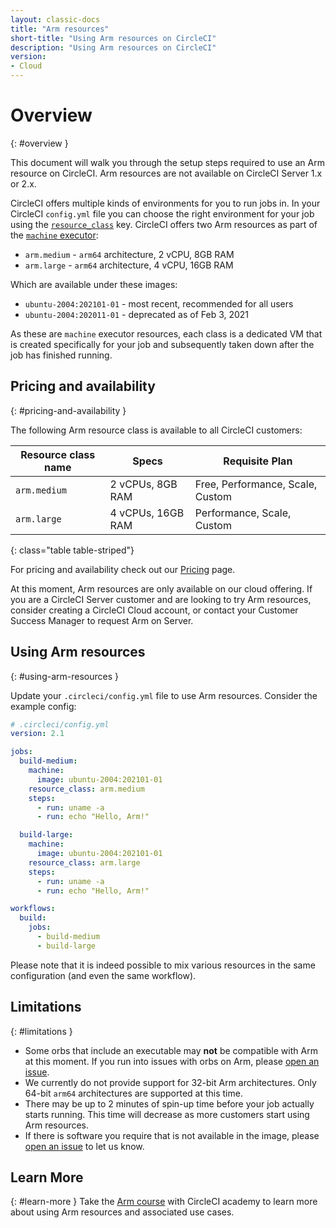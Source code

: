 ```yaml
---
layout: classic-docs
title: "Arm resources"
short-title: "Using Arm resources on CircleCI"
description: "Using Arm resources on CircleCI"
version:
- Cloud
---
```


# Overview
{: #overview }

This document will walk you through the setup steps required to use an Arm
resource on CircleCI. Arm resources are not available on CircleCI Server 1.x or
2.x.

CircleCI offers multiple kinds of environments for you to run jobs in. In your
CircleCI `config.yml` file you can choose the right environment for your job using the
[`resource_class`]({{site.baseurl}}/2.0/configuration-reference/#resource_class)
key. CircleCI offers two Arm resources as part of the [`machine` executor]({{site.baseurl}}/2.0/configuration-reference/#machine-executor-linux):

* `arm.medium` - `arm64` architecture, 2 vCPU, 8GB RAM
* `arm.large` - `arm64` architecture, 4 vCPU, 16GB RAM

Which are available under these images:

* `ubuntu-2004:202101-01` - most recent, recommended for all users
* `ubuntu-2004:202011-01` - deprecated as of Feb 3, 2021

As these are `machine` executor resources, each class is a dedicated VM that is created specifically for your job and subsequently taken down after the job has finished running.

## Pricing and availability
{: #pricing-and-availability }

The following Arm resource class is available to all CircleCI customers:

| Resource class name | Specs             | Requisite Plan                   |
|---------------------|-------------------|----------------------------------|
| `arm.medium`        | 2 vCPUs, 8GB RAM  | Free, Performance, Scale, Custom |
| `arm.large`         | 4 vCPUs, 16GB RAM | Performance, Scale, Custom       |
{: class="table table-striped"}

For pricing and availability check out our [Pricing](https://circleci.com/pricing/) page.

At this moment, Arm resources are only available on our cloud offering. If you
are a CircleCI Server customer and are looking to try Arm resources, consider
creating a CircleCI Cloud account, or contact your Customer Success Manager to
request Arm on Server.

## Using Arm resources
{: #using-arm-resources }

Update your `.circleci/config.yml` file to use Arm resources. Consider the example config:

```yaml
# .circleci/config.yml
version: 2.1

jobs:
  build-medium:
    machine:
      image: ubuntu-2004:202101-01
    resource_class: arm.medium
    steps:
      - run: uname -a
      - run: echo "Hello, Arm!"

  build-large:
    machine:
      image: ubuntu-2004:202101-01
    resource_class: arm.large
    steps:
      - run: uname -a
      - run: echo "Hello, Arm!"

workflows:
  build:
    jobs:
      - build-medium
      - build-large
```

Please note that it is indeed possible to mix various resources in the same
configuration (and even the same workflow).

## Limitations
{: #limitations }

* Some orbs that include an executable may **not** be compatible with Arm at
  this moment. If you run into issues with orbs on Arm, please [open an
  issue](https://github.com/CircleCI-Public/arm-preview-docs/issues).
* We currently do not provide support for 32-bit Arm architectures. Only 64-bit
  `arm64` architectures are supported at this time.
* There may be up to 2 minutes of spin-up time before your job actually starts
  running. This time will decrease as more customers start using Arm resources.
* If there is software you require that is not available in the image, please
  [open an issue](https://github.com/CircleCI-Public/arm-preview-docs/issues) to
  let us know.

## Learn More
{: #learn-more }
Take the [Arm course](https://academy.circleci.com/arm-course) with CircleCI academy to learn more about using Arm resources and associated use cases.